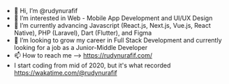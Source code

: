 - 👋 Hi, I’m @rudynurafif
- 👀 I’m interested in Web - Mobile App Development and UI/UX Design
- 🌱 I’m currently advancing Javascript (React.js, Next.js, Vue.js, React Native), PHP (Laravel), Dart (Flutter), and Figma
- 💞️ I’m looking to grow my career in Full Stack Development and currently looking for a job as a Junior-Middle Developer
- 📫 How to reach me --> https://rudynurafif.com/
- I start coding from mid of 2020, but it's what recorded https://wakatime.com/@rudynurafif
